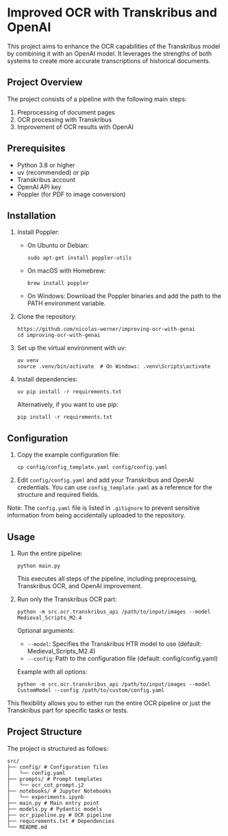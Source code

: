 # Improved OCR with Transkribus and OpenAI

This project aims to enhance the OCR capabilities of the Transkribus model by combining it with an OpenAI model. It leverages the strengths of both systems to create more accurate transcriptions of historical documents.

## Project Overview

The project consists of a pipeline with the following main steps:
1. Preprocessing of document pages
2. OCR processing with Transkribus
3. Improvement of OCR results with OpenAI

## Prerequisites

- Python 3.8 or higher
- uv (recommended) or pip
- Transkribus account
- OpenAI API key
- Poppler (for PDF to image conversion)

## Installation

1. Install Poppler:
   - On Ubuntu or Debian:
     ```
     sudo apt-get install poppler-utils
     ```
   - On macOS with Homebrew:
     ```
     brew install poppler
     ```
   - On Windows:
     Download the Poppler binaries and add the path to the PATH environment variable.

2. Clone the repository:
   ```
   https://github.com/nicolas-werner/improving-ocr-with-genai
   cd improving-ocr-with-genai
   ```

3. Set up the virtual environment with uv:
   ```
   uv venv
   source .venv/bin/activate  # On Windows: .venv\Scripts\activate
   ```

4. Install dependencies:
   ```
   uv pip install -r requirements.txt
   ```

   Alternatively, if you want to use pip:
   ```
   pip install -r requirements.txt
   ```

## Configuration

1. Copy the example configuration file:
   ```
   cp config/config_template.yaml config/config.yaml
   ```

2. Edit `config/config.yaml` and add your Transkribus and OpenAI credentials. You can use `config_template.yaml` as a reference for the structure and required fields.

Note: The `config.yaml` file is listed in `.gitignore` to prevent sensitive information from being accidentally uploaded to the repository.

## Usage

1. Run the entire pipeline:

   ```
   python main.py
   ```

   This executes all steps of the pipeline, including preprocessing, Transkribus OCR, and OpenAI improvement.

2. Run only the Transkribus OCR part:

   ```
   python -m src.ocr.transkribus_api /path/to/input/images --model Medieval_Scripts_M2.4
   ```

   Optional arguments:
   - `--model`: Specifies the Transkribus HTR model to use (default: Medieval_Scripts_M2.4)
   - `--config`: Path to the configuration file (default: config/config.yaml)

   Example with all options:
   ```
   python -m src.ocr.transkribus_api /path/to/input/images --model CustomModel --config /path/to/custom/config.yaml
   ```

This flexibility allows you to either run the entire OCR pipeline or just the Transkribus part for specific tasks or tests.

## Project Structure

The project is structured as follows:
```
src/
├── config/ # Configuration files
│   └── config.yaml
├── prompts/ # Prompt templates
│   └── ocr_cot_prompt.j2
├── notebooks/ # Jupyter Notebooks
│   └── experiments.ipynb
├── main.py # Main entry point
├── models.py # Pydantic models
├── ocr_pipeline.py # OCR pipeline
├── requirements.txt # Dependencies
└── README.md
```


